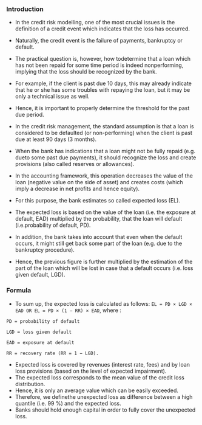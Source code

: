 ### Introduction

* In the credit risk modelling, one of the most crucial issues is the definition of a credit event which indicates that the loss has occurred. 
* Naturally, the credit event is the failure of payments, bankruptcy or default. 
* The practical question is, however, how todetermine that a loan which has not been repaid for some time period is indeed nonperforming, implying that the loss should be recognized by the bank. 
* For example, if the client is past due 10 days, this may already indicate that he or she has some troubles with repaying the loan, but it may be only a technical issue as well. 
* Hence, it is important to properly determine the threshold for the past due period. 
* In the credit risk management, the standard assumption is that a loan is considered to be defaulted (or non-performing) when the client is past due at least 90 days (3 months).

* When the bank has indications that a loan might not be fully repaid (e.g. dueto some past due payments), it should recognize the loss and create provisions (also called reserves or allowances). 
* In the accounting framework, this operation decreases the value of the loan (negative value on the side of asset) and creates costs (which imply a decrease in net profits and hence equity). 
* For this purpose, the bank estimates so called expected loss (EL). 
* The expected loss is based on the value of the loan (i.e. the exposure at default, EAD) multiplied by the probability, that the loan will default (i.e.probability of default, PD). 
* In addition, the bank takes into account that even when the default occurs, it might still get back some part of the loan (e.g. due to the bankruptcy procedure). 
* Hence, the previous figure is further multiplied by the estimation of the part of the loan which will be lost in case that a default occurs (i.e. loss given default, LGD). 

### Formula
* To sum up, the expected loss is calculated as follows:
`EL = PD × LGD × EAD OR EL = PD × (1 − RR) × EAD`,
where :

`PD = probability of default`

`LGD = loss given default`

`EAD = exposure at default`

`RR = recovery rate (RR = 1 − LGD).`

* Expected loss is covered by revenues (interest rate, fees) and by loan loss provisions (based on the level of expected impairment).
* The expected loss corresponds to the mean value of the credit loss distribution.
* Hence, it is only an average value which can be easily exceeded. 
* Therefore, we definethe unexpected loss as difference between a high quantile (i.e. 99 %) and the expected loss. 
* Banks should hold enough capital in order to fully cover the unexpected loss.
